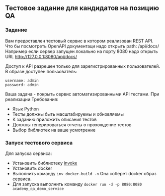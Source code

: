 ## Тестовое задание для кандидатов на позицию QA
### Задание
Вам предоставлен тестовый сервис в котором реализован REST API. Что бы посмотреть OpenAPI документаци надо открыть path: /api/docs/ Например если сервер запущен локально на порту 8080 надо открыть URL http://127.0.0.1:8080/api/docs/ 
  
Доступ к API разрешен только для зарегистрированных пользователей. В образе доступен пользователь:

    username: admin
    password: admin

Ваша задача - покрыть сервис автоматизированными API тестами. При реализации
Требования:
 - Язык Python
 - Тесты должны быть масштабируемы и обновляемы
 - К заданию приложить описания тестов
 - Должны генерироваться отчеты о прохождение тестов
 - Выбор библиотек на ваше усмотрение

### Запуск тестового сервиса
Для запуска сервиса:

 - Установить библиотеку [invoke](https://www.pyinvoke.org/installing.html)
 - Установить docker
 - Выполнить команду `inv docker.build -n` Она соберет docker образ сервиса.
 - Для запуска выполнить команду `docker run -d -p 8080:8080 academy_qa_demo_service`